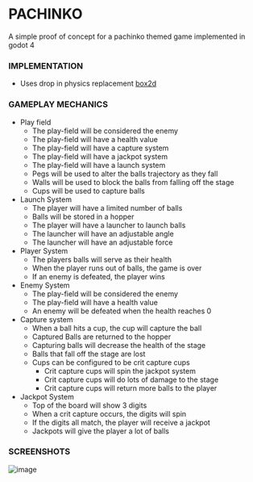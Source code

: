 # PACHINKO

A simple proof of concept for a pachinko themed game implemented in godot 4

### IMPLEMENTATION

* Uses drop in physics replacement [box2d](https://godotengine.org/asset-library/asset/2007)

### GAMEPLAY MECHANICS

* Play field
    * The play-field will be considered the enemy
    * The play-field will have a health value
    * The play-field will have a capture system
    * The play-field will have a jackpot system
    * The play-field will have a launch system
    * Pegs will be used to alter the balls trajectory as they fall
    * Walls will be used to block the balls from falling off the stage
    * Cups will be used to capture balls
* Launch System
    * The player will have a limited number of balls
    * Balls will be stored in a hopper
    * The player will have a launcher to launch balls
    * The launcher will have an adjustable angle
    * The launcher will have an adjustable force
* Player System
    * The players balls will serve as their health
    * When the player runs out of balls, the game is over
    * If an enemy is defeated, the player wins
* Enemy System
    * The play-field will be considered the enemy
    * The play-field will have a health value
    * An enemy will be defeated when the health reaches 0
* Capture system
    * When a ball hits a cup, the cup will capture the ball
    * Captured Balls are returned to the hopper
    * Capturing balls will decrease the health of the stage
    * Balls that fall off the stage are lost
    * Cups can be configured to be crit capture cups
        * Crit capture cups will spin the jackpot system
        * Crit capture cups will do lots of damage to the stage
        * Crit capture cups will return more balls to the player
* Jackpot System
    * Top of the board will show 3 digits
    * When a crit capture occurs, the digits will spin
    * If the digits all match, the player will receive a jackpot
    * Jackpots will give the player a lot of balls

### SCREENSHOTS

![image](https://github.com/JosephGaiser/pachinko/assets/35605126/25fe4976-17c1-44b5-8cb2-bf68d771ff3c)
